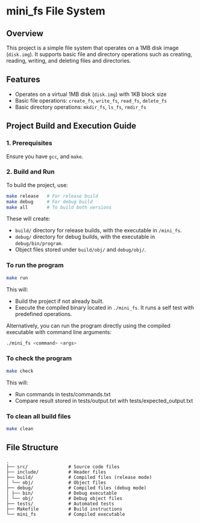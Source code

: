 # mini_fs File System

## Overview
This project is a simple file system that operates on a 1MB disk image (`disk.img`). It supports basic file and directory operations such as creating, reading, writing, and deleting files and directories.

## Features

- Operates on a virtual 1MB disk (`disk.img`) with 1KB block size
- Basic file operations: `create_fs`, `write_fs`, `read_fs`, `delete_fs`
- Basic directory operations: `mkdir_fs`, `ls_fs`, `rmdir_fs`

## Project Build and Execution Guide

### 1. Prerequisites
Ensure you have `gcc`, and `make`.

### 2. Build and Run
To build the project, use:
```sh
make release   # For release build
make debug     # For debug build
make all       # To build both versions
```

These will create:

- `build/` directory for release builds, with the executable in `/mini_fs`.
- `debug/` directory for debug builds, with the executable in `debug/bin/program`.
- Object files stored under `build/obj/` and `debug/obj/`.

### To run the program
```sh
make run
```
This will:
- Build the project if not already built.
- Execute the compiled binary located in `./mini_fs`. It runs a self test with predefined operations.

Alternatively, you can run the program directly using the compiled executable with command line arguments:
```sh
./mini_fs <command> <args>
```

### To check the program
```sh
make check
```
This will:
- Run commands in tests/commands.txt
- Compare result stored in tests/output.txt with tests/expected_output.txt

### To clean all build files
```sh
make clean
```

## File Structure
```
.
├── src/               # Source code files
├── include/           # Header files
├── build/             # Compiled files (release mode)
│ └── obj/             # Object files
├── debug/             # Compiled files (debug mode)
│ ├── bin/             # Debug executable
│ └── obj/             # Debug object files
├── tests/             # Automated tests
├── Makefile           # Build instructions
└── mini_fs            # Compiled executable
```
